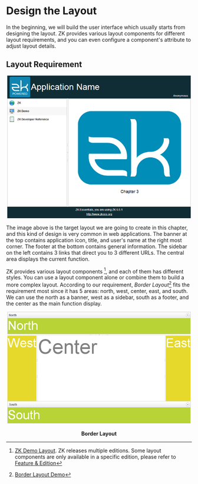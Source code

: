 # Design the Layout
In the beginning, we will build the user interface which usually starts
from designing the layout. ZK provides various layout components for different
layout requirements, and you can even configure a component's attribute
to adjust layout details.

## Layout Requirement

![](../images/ze-ch3-page-layout.png)

The image above is the target layout we are going to create in this
chapter, and this kind of design is very common in web applications. The
banner at the top contains application icon, title, and user's name at
the right most corner. The footer at the bottom contains general
information. The sidebar on the left contains 3 links that direct you to
3 different URLs. The central area displays the current function.

ZK provides various layout components [^1], and each of them has
different styles. You can use a layout component alone or combine them
to build a more complex layout. According to our requirement, *Border
Layout*[^2] fits the requirement most since it has 5 areas: north, west,
center, east, and south. We can use the north as a banner, west as a
sidebar, south as a footer, and the center as the main function display.

![](../images/ze-ch3-borderlayout.png)

<div style="text-align:center">
<strong>Border Layout</strong>
</div>

[^1]: [ZK Demo Layout](http://www.zkoss.org/zkdemo/layout). ZK releases multiple editions. Some layout components are only available in a specific edition, please refer to [Feature & Edition](http://www.zkoss.org/whyzk/features)

[^2]: [Border Layout Demo](http://www.zkoss.org/zkdemo/layout/border_layout)

